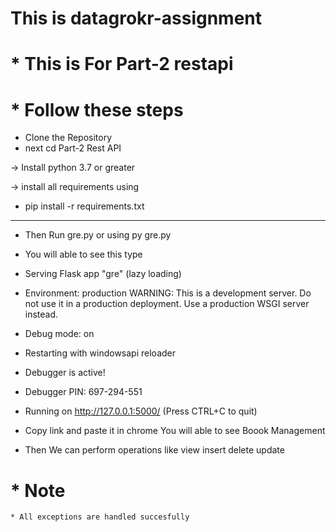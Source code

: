 # This is datagrokr-assignment
# * This is For Part-2 restapi
# * Follow these steps 
 * Clone the Repository
  * next cd Part-2 Rest API
  
  -> Install python 3.7 or greater

  -> install all requirements using

   * pip install -r requirements.txt

   ------------------------------------


   * Then Run gre.py or using py gre.py

   * You will able to see this type
  
   * Serving Flask app "gre" (lazy loading)
 * Environment: production
   WARNING: This is a development server. Do not use it in a production deployment.
   Use a production WSGI server instead.
 * Debug mode: on
 * Restarting with windowsapi reloader
 * Debugger is active!
 * Debugger PIN: 697-294-551
 * Running on http://127.0.0.1:5000/ (Press CTRL+C to quit)
  * Copy link and paste it in chrome You will able to see Boook Management
   * Then We can perform operations like view insert delete update

   # * Note
    * All exceptions are handled succesfully
 
